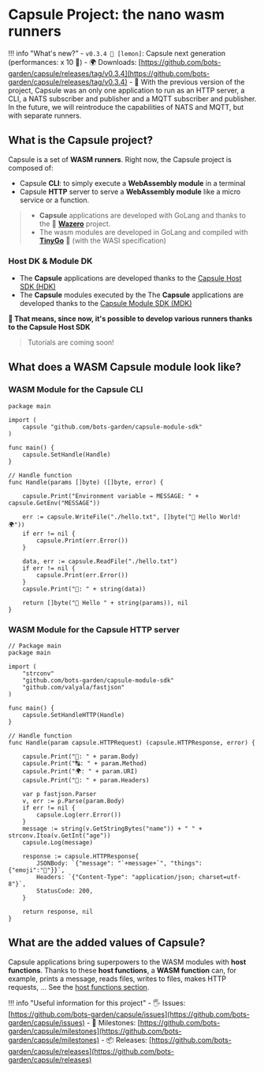 # Capsule Project: the nano wasm runners

!!! info "What's new?"
    - `v0.3.4 🍋 [lemon]`: Capsule next generation (performances: x 10 🚀)
    - 🌍 Downloads: [https://github.com/bots-garden/capsule/releases/tag/v0.3.4](https://github.com/bots-garden/capsule/releases/tag/v0.3.4)
    - 🤚 With the previous version of the project, Capsule was an only one application to run as an HTTP server, a CLI, a NATS subscriber and publisher and a MQTT subscriber and publisher. In the future, we will reintroduce the capabilities of NATS and MQTT, but with separate runners.

## What is the **Capsule** project?

Capsule is a set of **WASM runners**. Right now, the Capsule project is composed of:

- Capsule **CLI**: to simply execute a **WebAssembly module** in a terminal
- Capsule **HTTP** server to serve a **WebAssembly module** like a micro service or a function.

> - **Capsule** applications are developed with GoLang and thanks to the 💜 **[Wazero](https://github.com/tetratelabs/wazero)** project. 
> - The wasm modules are developed in GoLang and compiled with **[TinyGo](https://tinygo.org/)** 💜 (with the WASI specification)

### Host DK & Module DK

- The **Capsule** applications are developed thanks to the [Capsule Host SDK (HDK)](https://bots-garden.github.io/capsule-host-sdk/)
- The **Capsule** modules executed by the The **Capsule** applications are developed thanks to the [Capsule Module SDK (MDK)](https://bots-garden.github.io/capsule-module-sdk/)

**🎉 That means, since now, it's possible to develop various runners thanks to the Capsule Host SDK**

> Tutorials are coming soon!

## What does a **WASM Capsule module** look like?

### WASM Module for the Capsule CLI
```golang
package main

import (
	capsule "github.com/bots-garden/capsule-module-sdk"
)

func main() {
	capsule.SetHandle(Handle)
}

// Handle function
func Handle(params []byte) ([]byte, error) {

	capsule.Print("Environment variable → MESSAGE: " + capsule.GetEnv("MESSAGE"))

	err := capsule.WriteFile("./hello.txt", []byte("👋 Hello World! 🌍"))
	if err != nil {
		capsule.Print(err.Error())
	}

	data, err := capsule.ReadFile("./hello.txt")
	if err != nil {
		capsule.Print(err.Error())
	}
	capsule.Print("📝: " + string(data))
	
	return []byte("👋 Hello " + string(params)), nil
}

```

### WASM Module for the Capsule HTTP server
```golang
// Package main
package main

import (
	"strconv"
	"github.com/bots-garden/capsule-module-sdk"
	"github.com/valyala/fastjson"
)

func main() {
	capsule.SetHandleHTTP(Handle)
}

// Handle function 
func Handle(param capsule.HTTPRequest) (capsule.HTTPResponse, error) {
	
	capsule.Print("📝: " + param.Body)
	capsule.Print("🔠: " + param.Method)
	capsule.Print("🌍: " + param.URI)
	capsule.Print("👒: " + param.Headers)
	
	var p fastjson.Parser
	v, err := p.Parse(param.Body)
	if err != nil {
		capsule.Log(err.Error())
	}
	message := string(v.GetStringBytes("name")) + " " + strconv.Itoa(v.GetInt("age"))
	capsule.Log(message)

	response := capsule.HTTPResponse{
		JSONBody: `{"message": "`+message+`", "things":{"emoji":"🐯"}}`,
		Headers: `{"Content-Type": "application/json; charset=utf-8"}`,
		StatusCode: 200,
	}

	return response, nil
}
```

## What are the **added values** of Capsule?

Capsule applications bring superpowers to the WASM modules with **host functions**. Thanks to these **host functions**, a **WASM function** can, for example, prints a message, reads files, writes to files, makes HTTP requests, ... See the [host functions section](host-functions-intro.md).


!!! info "Useful information for this project"
    - 🖐 Issues: [https://github.com/bots-garden/capsule/issues](https://github.com/bots-garden/capsule/issues)
    - 🚧 Milestones: [https://github.com/bots-garden/capsule/milestones](https://github.com/bots-garden/capsule/milestones)
    - 📦 Releases: [https://github.com/bots-garden/capsule/releases](https://github.com/bots-garden/capsule/releases)
